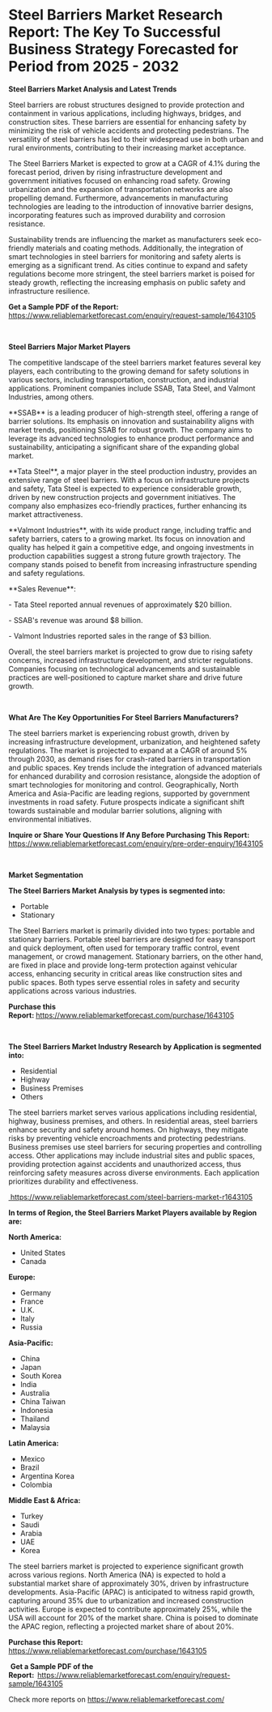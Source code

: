 <p><h1>Steel Barriers Market Research Report: The Key To Successful Business Strategy Forecasted for Period from 2025 - 2032</h1></p><p><strong>Steel Barriers Market Analysis and Latest Trends</strong></p>
<p><p>Steel barriers are robust structures designed to provide protection and containment in various applications, including highways, bridges, and construction sites. These barriers are essential for enhancing safety by minimizing the risk of vehicle accidents and protecting pedestrians. The versatility of steel barriers has led to their widespread use in both urban and rural environments, contributing to their increasing market acceptance.</p><p>The Steel Barriers Market is expected to grow at a CAGR of 4.1% during the forecast period, driven by rising infrastructure development and government initiatives focused on enhancing road safety. Growing urbanization and the expansion of transportation networks are also propelling demand. Furthermore, advancements in manufacturing technologies are leading to the introduction of innovative barrier designs, incorporating features such as improved durability and corrosion resistance. </p><p>Sustainability trends are influencing the market as manufacturers seek eco-friendly materials and coating methods. Additionally, the integration of smart technologies in steel barriers for monitoring and safety alerts is emerging as a significant trend. As cities continue to expand and safety regulations become more stringent, the steel barriers market is poised for steady growth, reflecting the increasing emphasis on public safety and infrastructure resilience.</p></p>
<p><strong>Get a Sample PDF of the Report:&nbsp;</strong> <a href="https://www.reliablemarketforecast.com/enquiry/request-sample/1643105?utm_campaign=3324&utm_medium=2&utm_source=Github&utm_content=ia&utm_term=01042025&utm_id=steel-barriers">https://www.reliablemarketforecast.com/enquiry/request-sample/1643105</a></p>
<p>&nbsp;</p>
<p><strong>Steel Barriers Major Market Players</strong></p>
<p><p>The competitive landscape of the steel barriers market features several key players, each contributing to the growing demand for safety solutions in various sectors, including transportation, construction, and industrial applications. Prominent companies include SSAB, Tata Steel, and Valmont Industries, among others.</p><p>**SSAB** is a leading producer of high-strength steel, offering a range of barrier solutions. Its emphasis on innovation and sustainability aligns with market trends, positioning SSAB for robust growth. The company aims to leverage its advanced technologies to enhance product performance and sustainability, anticipating a significant share of the expanding global market.</p><p>**Tata Steel**, a major player in the steel production industry, provides an extensive range of steel barriers. With a focus on infrastructure projects and safety, Tata Steel is expected to experience considerable growth, driven by new construction projects and government initiatives. The company also emphasizes eco-friendly practices, further enhancing its market attractiveness.</p><p>**Valmont Industries**, with its wide product range, including traffic and safety barriers, caters to a growing market. Its focus on innovation and quality has helped it gain a competitive edge, and ongoing investments in production capabilities suggest a strong future growth trajectory. The company stands poised to benefit from increasing infrastructure spending and safety regulations.</p><p>**Sales Revenue**: </p><p>- Tata Steel reported annual revenues of approximately $20 billion.</p><p>- SSAB's revenue was around $8 billion.</p><p>- Valmont Industries reported sales in the range of $3 billion.</p><p>Overall, the steel barriers market is projected to grow due to rising safety concerns, increased infrastructure development, and stricter regulations. Companies focusing on technological advancements and sustainable practices are well-positioned to capture market share and drive future growth.</p></p>
<p>&nbsp;</p>
<p><strong>What Are The Key Opportunities For Steel Barriers Manufacturers?</strong></p>
<p><p>The steel barriers market is experiencing robust growth, driven by increasing infrastructure development, urbanization, and heightened safety regulations. The market is projected to expand at a CAGR of around 5% through 2030, as demand rises for crash-rated barriers in transportation and public spaces. Key trends include the integration of advanced materials for enhanced durability and corrosion resistance, alongside the adoption of smart technologies for monitoring and control. Geographically, North America and Asia-Pacific are leading regions, supported by government investments in road safety. Future prospects indicate a significant shift towards sustainable and modular barrier solutions, aligning with environmental initiatives.</p></p>
<p><strong>Inquire or Share Your Questions If Any Before Purchasing This Report:</strong> <a href="https://www.reliablemarketforecast.com/enquiry/pre-order-enquiry/1643105?utm_campaign=3324&utm_medium=2&utm_source=Github&utm_content=ia&utm_term=01042025&utm_id=steel-barriers">https://www.reliablemarketforecast.com/enquiry/pre-order-enquiry/1643105</a></p>
<p>&nbsp;</p>
<p><strong>Market Segmentation</strong></p>
<p><strong>The Steel Barriers Market Analysis by types is segmented into:</strong></p>
<p><ul><li>Portable</li><li>Stationary</li></ul></p>
<p><p>The Steel Barriers market is primarily divided into two types: portable and stationary barriers. Portable steel barriers are designed for easy transport and quick deployment, often used for temporary traffic control, event management, or crowd management. Stationary barriers, on the other hand, are fixed in place and provide long-term protection against vehicular access, enhancing security in critical areas like construction sites and public spaces. Both types serve essential roles in safety and security applications across various industries.</p></p>
<p><strong>Purchase this Report:&nbsp;</strong><a href="https://www.reliablemarketforecast.com/purchase/1643105?utm_campaign=3324&utm_medium=2&utm_source=Github&utm_content=ia&utm_term=01042025&utm_id=steel-barriers">https://www.reliablemarketforecast.com/purchase/1643105</a></p>
<p>&nbsp;</p>
<p><strong>The Steel Barriers Market Industry Research by Application is segmented into:</strong></p>
<p><ul><li>Residential</li><li>Highway</li><li>Business Premises</li><li>Others</li></ul></p>
<p><p>The steel barriers market serves various applications including residential, highway, business premises, and others. In residential areas, steel barriers enhance security and safety around homes. On highways, they mitigate risks by preventing vehicle encroachments and protecting pedestrians. Business premises use steel barriers for securing properties and controlling access. Other applications may include industrial sites and public spaces, providing protection against accidents and unauthorized access, thus reinforcing safety measures across diverse environments. Each application prioritizes durability and effectiveness.</p></p>
<p><a href="https://www.reliablemarketforecast.com/steel-barriers-market-r1643105?utm_campaign=3324&utm_medium=2&utm_source=Github&utm_content=ia&utm_term=01042025&utm_id=steel-barriers">&nbsp;https://www.reliablemarketforecast.com/steel-barriers-market-r1643105</a></p>
<p><strong>In terms of Region, the Steel Barriers Market Players available by Region are:</strong></p>
<p>
    <p> <strong> North America: </strong>
        <ul>
            <li>United States</li>
            <li>Canada</li>
        </ul>
        </p> 
    <p> <strong> Europe: </strong>
        <ul>
            <li>Germany</li>
            <li>France</li>
            <li>U.K.</li>
            <li>Italy</li>
            <li>Russia</li>
        </ul>
        </p> 
    <p> <strong> Asia-Pacific: </strong>
        <ul>
            <li>China</li>
            <li>Japan</li>
            <li>South Korea</li>
            <li>India</li>
            <li>Australia</li>
            <li>China Taiwan</li>
            <li>Indonesia</li>
            <li>Thailand</li>
            <li>Malaysia</li>
        </ul>
        </p> 
    <p> <strong> Latin America: </strong>
        <ul>
            <li>Mexico</li>
            <li>Brazil</li>
            <li>Argentina Korea</li>
            <li>Colombia</li>
        </ul>
        </p> 
    <p> <strong> Middle East & Africa: </strong>
        <ul>
            <li>Turkey</li>
            <li>Saudi</li>
            <li>Arabia</li>
            <li>UAE</li>
            <li>Korea</li>
        </ul>
    </p>
    </p>
<p><p>The steel barriers market is projected to experience significant growth across various regions. North America (NA) is expected to hold a substantial market share of approximately 30%, driven by infrastructure developments. Asia-Pacific (APAC) is anticipated to witness rapid growth, capturing around 35% due to urbanization and increased construction activities. Europe is expected to contribute approximately 25%, while the USA will account for 20% of the market share. China is poised to dominate the APAC region, reflecting a projected market share of about 20%.</p></p>
<p><strong>Purchase this Report: </strong><a href="https://www.reliablemarketforecast.com/purchase/1643105?utm_campaign=3324&utm_medium=2&utm_source=Github&utm_content=ia&utm_term=01042025&utm_id=steel-barriers">https://www.reliablemarketforecast.com/purchase/1643105</a></p>
<p>&nbsp;<strong>Get a Sample PDF of the Report:&nbsp;&nbsp;</strong><a href="https://www.reliablemarketforecast.com/enquiry/request-sample/1643105?utm_campaign=3324&utm_medium=2&utm_source=Github&utm_content=ia&utm_term=01042025&utm_id=steel-barriers">https://www.reliablemarketforecast.com/enquiry/request-sample/1643105</a></p>
<p><strong></strong></p>
<p>Check more reports on <a href="https://www.reliablemarketforecast.com/?utm_campaign=3324&utm_medium=2&utm_source=Github&utm_content=ia&utm_term=01042025&utm_id=steel-barriers">https://www.reliablemarketforecast.com/</a></p>